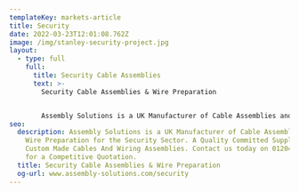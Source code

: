 ```yaml
---
templateKey: markets-article
title: Security
date: 2022-03-23T12:01:08.762Z
image: /img/stanley-security-project.jpg
layout:
  - type: full
    full:
      title: Security Cable Assemblies
      text: >-
        Security Cable Assemblies & Wire Preparation


        Assembly Solutions is a UK Manufacturer of Cable Assemblies and Wire Preparation for the Security Sector.
seo:
  description: Assembly Solutions is a UK Manufacturer of Cable Assemblies and
    Wire Preparation for the Security Sector. A Quality Committed Supplier for
    Custom Made Cables And Wiring Assemblies. Contact us today on 01204 521999
    for a Competitive Quotation.
  title: Security Cable Assemblies & Wire Preparation
  og-url: www.assembly-solutions.com/security
---
```

